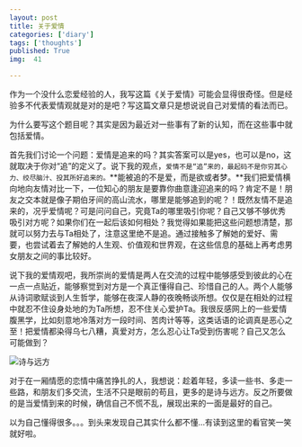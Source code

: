 ```yaml
---
layout: post
title: 关于爱情
categories: ['diary']
tags: ['thoughts']
published: True
img:  41

---
```


作为一个没什么恋爱经验的人，我写这篇《关于爱情》可能会显得很奇怪。但是经验多不代表爱情观就是对的是吧？写这篇文章只是想说说自己对爱情的看法而已。

为什么要写这个题目呢？其实是因为最近对一些事有了新的认知，而在这些事中就包括爱情。

首先我们讨论一个问题：爱情是追来的吗？其实答案可以是yes，也可以是no，这就取决于你对“追”的定义了。说下我的观点，`爱情不是“追”来的，最起码不是你穷其心力、绞尽脑汁、投其所好追来的。`**能被追的不是爱，而是欲或者梦。**我们把爱情横向地向友情对比一下，一位知心的朋友是要靠你曲意逢迎追来的吗？肯定不是！朋友之交本就是像子期伯牙间的高山流水，哪里是能够追到的呢？！既然友情不是追来的，况乎爱情呢？可是问问自己，究竟Ta的哪里吸引你呢？自己又够不够优秀吸引对方呢？如果你们在一起后该如何相处？我觉得如果能把这些问题想清楚，那就可以努力去与Ta相处了，注意这里绝不是追。通过接触多了解她的爱好、需要，也尝试着去了解她的人生观、价值观和世界观，在这些信息的基础上再考虑男女朋友之间的事比较好。

说下我的爱情观吧，我所崇尚的爱情是两人在交流的过程中能够感受到彼此的心在一点一点贴近，能够察觉到对方是一个真正懂得自己、珍惜自己的人。两个人能够从诗词歌赋谈到人生哲学，能够在夜深人静的夜晚畅谈所想。仅仅是在相处的过程中就忍不住设身处地的为Ta所想，忍不住关心爱护Ta。我很反感网上的一些爱情腹黑学，比如刻意地冷落对方一段时间、苦肉计等等，这类话语的论调真是恶心之至！把爱情都染得乌七八糟，真爱对方，怎么忍心让Ta受到伤害呢？自己又怎么可能做到？

![诗与远方](http://7xlnl2.com1.z0.glb.clouddn.com/post41-%E8%AF%97%E4%B8%8E%E8%BF%9C%E6%96%B9.jpg)

对于在一厢情愿的恋情中痛苦挣扎的人，我想说：趁着年轻，多读一些书、多走一些路，和朋友们多交流，生活不只是眼前的苟且，更多的是诗与远方。反之所要做的是当爱情到来的时候，确信自己不慌不乱，展现出来的一面是最好的自己。

以为自己懂得很多。。。到头来发现自己其实什么都不懂...有读到这里的看官笑一笑就好啦。
